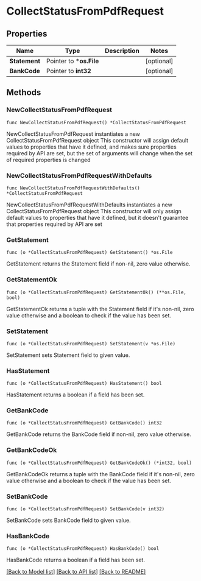 # CollectStatusFromPdfRequest

## Properties

Name | Type | Description | Notes
------------ | ------------- | ------------- | -------------
**Statement** | Pointer to ***os.File** |  | [optional] 
**BankCode** | Pointer to **int32** |  | [optional] 

## Methods

### NewCollectStatusFromPdfRequest

`func NewCollectStatusFromPdfRequest() *CollectStatusFromPdfRequest`

NewCollectStatusFromPdfRequest instantiates a new CollectStatusFromPdfRequest object
This constructor will assign default values to properties that have it defined,
and makes sure properties required by API are set, but the set of arguments
will change when the set of required properties is changed

### NewCollectStatusFromPdfRequestWithDefaults

`func NewCollectStatusFromPdfRequestWithDefaults() *CollectStatusFromPdfRequest`

NewCollectStatusFromPdfRequestWithDefaults instantiates a new CollectStatusFromPdfRequest object
This constructor will only assign default values to properties that have it defined,
but it doesn't guarantee that properties required by API are set

### GetStatement

`func (o *CollectStatusFromPdfRequest) GetStatement() *os.File`

GetStatement returns the Statement field if non-nil, zero value otherwise.

### GetStatementOk

`func (o *CollectStatusFromPdfRequest) GetStatementOk() (**os.File, bool)`

GetStatementOk returns a tuple with the Statement field if it's non-nil, zero value otherwise
and a boolean to check if the value has been set.

### SetStatement

`func (o *CollectStatusFromPdfRequest) SetStatement(v *os.File)`

SetStatement sets Statement field to given value.

### HasStatement

`func (o *CollectStatusFromPdfRequest) HasStatement() bool`

HasStatement returns a boolean if a field has been set.

### GetBankCode

`func (o *CollectStatusFromPdfRequest) GetBankCode() int32`

GetBankCode returns the BankCode field if non-nil, zero value otherwise.

### GetBankCodeOk

`func (o *CollectStatusFromPdfRequest) GetBankCodeOk() (*int32, bool)`

GetBankCodeOk returns a tuple with the BankCode field if it's non-nil, zero value otherwise
and a boolean to check if the value has been set.

### SetBankCode

`func (o *CollectStatusFromPdfRequest) SetBankCode(v int32)`

SetBankCode sets BankCode field to given value.

### HasBankCode

`func (o *CollectStatusFromPdfRequest) HasBankCode() bool`

HasBankCode returns a boolean if a field has been set.


[[Back to Model list]](../README.md#documentation-for-models) [[Back to API list]](../README.md#documentation-for-api-endpoints) [[Back to README]](../README.md)


